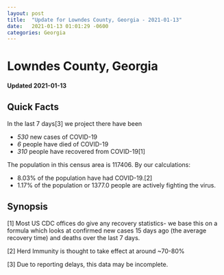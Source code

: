 ```yaml
---
layout: post
title:  "Update for Lowndes County, Georgia - 2021-01-13"
date:   2021-01-13 01:01:29 -0600
categories: Georgia
---
```


# Lowndes County, Georgia
#### Updated 2021-01-13

## Quick Facts

In the last 7 days[3] we project there have been
- *530* new cases of COVID-19
- *6* people have died of COVID-19
- *310* people have recovered from COVID-19[1]

The population in this census area is 117406. By our calculations:
- 8.03% of the population have had COVID-19.[2]
- 1.17% of the population or 1377.0 people are actively fighting the virus.

## Synopsis




[1] Most US CDC offices do give any recovery statistics- we base this on a formula which looks at confirmed new cases
15 days ago (the average recovery time) and deaths over the last 7 days.

[2] Herd Immunity is thought to take effect at around ~70-80%

[3] Due to reporting delays, this data may be incomplete.
 
    